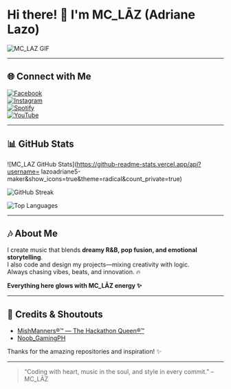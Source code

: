 # Hi there! 👋 I'm **MC_LĀZ (Adriane Lazo)**

![MC_LAZ GIF](https://media.giphy.com/media/v1.Y2lkPTc5MGI3NjExeHF6NWY5OG90M2E5dW45MXp1ZnViNnlsY29xd3p3Zm5yMTNkaWVtOCZlcD12MV9naWZzX3NlYXJjaCZjdD1n/UdDypeNWLse5GigvAY/giphy.gif)

---

## 🌐 Connect with Me

[![Facebook](https://img.shields.io/badge/Facebook-%231877F2?style=for-the-badge&logo=facebook&logoColor=white&labelColor=black&animation=glow)](https://web.facebook.com/Mclaz22/)  
[![Instagram](https://img.shields.io/badge/Instagram-%23E1306C?style=for-the-badge&logo=instagram&logoColor=white&labelColor=black&animation=glow)](https://www.instagram.com/lazo_adriane?igsh=MWJvbWtxY21rZGM4Nw==)  
[![Spotify](https://img.shields.io/badge/Spotify-%231DB954?style=for-the-badge&logo=spotify&logoColor=white&labelColor=black&animation=glow)](https://open.spotify.com/artist/7db0YRsqabz457UecAulDi?si=xGtrgJHmTOqWALHkFKuDlQ)  
[![YouTube](https://img.shields.io/badge/YouTube-%23FF0000?style=for-the-badge&logo=youtube&logoColor=white&labelColor=black&animation=glow)](https://www.youtube.com/@MC_LAZ15?_t=ZS-8zyf78Xw9I7&_r=1)

---

## 📊 GitHub Stats

![MC_LAZ GitHub Stats](https://github-readme-stats.vercel.app/api?username=
lazoadriane5-maker&show_icons=true&theme=radical&count_private=true)  

![GitHub Streak](https://github-readme-streak-stats.herokuapp.com?user=lazoadriane5-maker&theme=radical)  

![Top Languages](https://github-readme-stats.vercel.app/api/top-langs/?username=lazoadriane5-maker&layout=compact&theme=radical)

---

## 🎶 About Me

I create music that blends **dreamy R&B, pop fusion, and emotional storytelling**.  
I also code and design my projects—mixing creativity with logic.  
Always chasing vibes, beats, and innovation. 🔥  

**Everything here glows with MC_LĀZ energy ✨**

---

## 🎨 Credits & Shoutouts

- [MishManners®™ — The Hackathon Queen®™](https://github.com/mishmanners)  
- [Noob_GamingPH](https://github.com/noobgamingph)  

Thanks for the amazing repositories and inspiration! ✨

---

> “Coding with heart, music in the soul, and style in every commit.” – MC_LĀZ
